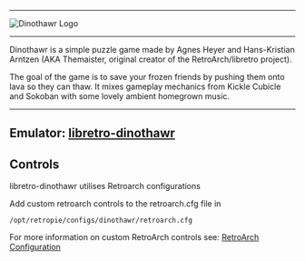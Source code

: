 ***
![Dinothawr Logo](http://wiki.libretro.com/images/2/25/DinothawrTitleScreen.png)
***
Dinothawr is a simple puzzle game made by Agnes Heyer and Hans-Kristian Arntzen (AKA Themaister, original creator of the RetroArch/libretro project).

The goal of the game is to save your frozen friends by pushing them onto lava so they can thaw. It mixes gameplay mechanics from Kickle Cubicle and Sokoban with some lovely ambient homegrown music.
***
## Emulator: [libretro-dinothawr](https://github.com/RetroPie/RetroPie-Setup/blob/master/scriptmodules/libretrocores/lr-dinothawr.sh)

## Controls

libretro-dinothawr utilises Retroarch configurations

Add custom retroarch controls to the retroarch.cfg file in
```shell
/opt/retropie/configs/dinothawr/retroarch.cfg
```
For more information on custom RetroArch controls see: [RetroArch Configuration](https://github.com/petrockblog/RetroPie-Setup/wiki/RetroArch-Configuration)
